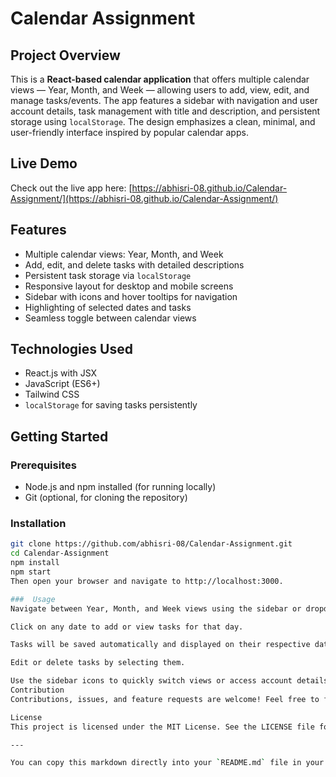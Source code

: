 # Calendar Assignment

## Project Overview
This is a **React-based calendar application** that offers multiple calendar views — Year, Month, and Week — allowing users to add, view, edit, and manage tasks/events. The app features a sidebar with navigation and user account details, task management with title and description, and persistent storage using `localStorage`. The design emphasizes a clean, minimal, and user-friendly interface inspired by popular calendar apps.

## Live Demo
Check out the live app here: [https://abhisri-08.github.io/Calendar-Assignment/](https://abhisri-08.github.io/Calendar-Assignment/)

## Features
- Multiple calendar views: Year, Month, and Week
- Add, edit, and delete tasks with detailed descriptions
- Persistent task storage via `localStorage`
- Responsive layout for desktop and mobile screens
- Sidebar with icons and hover tooltips for navigation
- Highlighting of selected dates and tasks
- Seamless toggle between calendar views

## Technologies Used
- React.js with JSX
- JavaScript (ES6+)
- Tailwind CSS
- `localStorage` for saving tasks persistently

## Getting Started

### Prerequisites
- Node.js and npm installed (for running locally)
- Git (optional, for cloning the repository)

### Installation
```bash
git clone https://github.com/abhisri-08/Calendar-Assignment.git
cd Calendar-Assignment
npm install
npm start
Then open your browser and navigate to http://localhost:3000.

###  Usage
Navigate between Year, Month, and Week views using the sidebar or dropdown.

Click on any date to add or view tasks for that day.

Tasks will be saved automatically and displayed on their respective dates.

Edit or delete tasks by selecting them.

Use the sidebar icons to quickly switch views or access account details.
Contribution
Contributions, issues, and feature requests are welcome! Feel free to fork the repository and submit pull requests.

License
This project is licensed under the MIT License. See the LICENSE file for details.

---

You can copy this markdown directly into your `README.md` file in your repo. If you want, I can also help you format it nicely or add badges (like build status, license, or React version). Would you like that?


